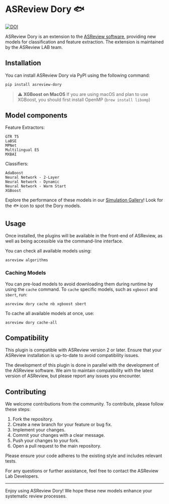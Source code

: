# ASReview Dory 🐟
[![DOI](https://zenodo.org/badge/803781342.svg)](https://doi.org/10.5281/zenodo.15649247)

ASReview Dory is an extension to the [ASReview
software](https://github.com/asreview/asreview), providing new models for
classification and feature extraction. The extension is maintained by the
ASReview LAB team.

## Installation

You can install ASReview Dory via PyPI using the following command:

```bash
pip install asreview-dory
```

> ⚠️ **XGBoost on MacOS**
> If you are using macOS and plan to use XGBoost, you should first install OpenMP (`brew install libomp`)

## Model components

Feature Extractors:

    GTR T5
    LaBSE
    MPNet
    Multilingual E5
    MXBAI

Classifiers:

    AdaBoost
    Neural Network - 2-Layer
    Neural Network - Dynamic
    Neural Network - Warm Start
    XGBoost

Explore the performance of these models in our [Simulation
Gallery](https://jteijema.github.io/synergy-simulations-website/models.html)!
Look for the 🐟 icon to spot the Dory models.

## Usage

Once installed, the plugins will be available in the front-end of ASReview, as
well as being accessible via the command-line interface.

You can check all available models using:
```console
asreview algorithms
```

### Caching Models

You can pre-load models to avoid downloading them during runtime by using the
`cache` command. To `cache` specific models, such as `xgboost` and `sbert`, run:

```console
asreview dory cache nb xgboost sbert
```

To cache all available models at once, use:

```console
asreview dory cache-all
```

## Compatibility

This plugin is compatible with ASReview version 2 or later. Ensure that your ASReview
installation is up-to-date to avoid compatibility issues.

The development of this plugin is done in parallel with the development of the
ASReview software. We aim to maintain compatibility with the latest version of
ASReview, but please report any issues you encounter.

## Contributing

We welcome contributions from the community. To contribute, please follow these
steps:

1. Fork the repository.
2. Create a new branch for your feature or bug fix.
3. Implement your changes.
4. Commit your changes with a clear message.
5. Push your changes to your fork.
6. Open a pull request to the main repository.

Please ensure your code adheres to the existing style and includes relevant
tests.

For any questions or further assistance, feel free to contact the ASReview Lab
Developers.

---

Enjoy using ASReview Dory! We hope these new models enhance your systematic
review processes.
